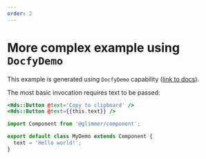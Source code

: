 ```yaml
---
order: 2
---
```


# More complex example using `DocfyDemo`

This example is generated using `DocfyDemo` capability ([link to docs](https://docfy.dev/docs/ember/writing-demos)).

The most basic invocation requires text to be passed:

```hbs template
<Hds::Button @text='Copy to clipboard' />
<Hds::Button @text={{this.text}} />
```

```js component
import Component from '@glimmer/component';

export default class MyDemo extends Component {
  text = 'Hello world!';
}
```

